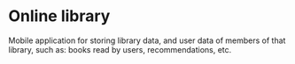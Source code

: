 # Online library
Mobile application for storing library data, and user data of members of that library, such as: books read by users, recommendations, etc.
